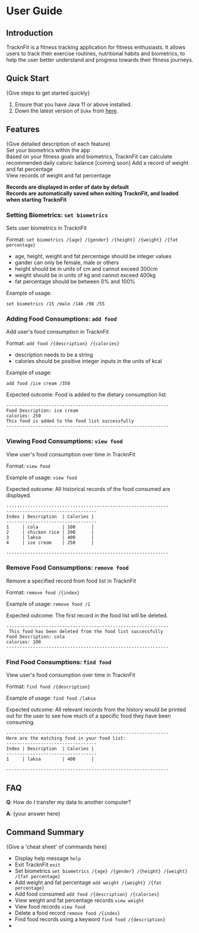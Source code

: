# User Guide

## Introduction

TracknFit is a fitness tracking application for fitness enthusiasts. It allows users to track their 
exercise routines, nutritional habits and biometrics, to help the user better understand and progress
towards their fitness journeys.

## Quick Start

{Give steps to get started quickly}

1. Ensure that you have Java 11 or above installed.
2. Down the latest version of `Duke` from [here](https://github.com/AY2223S1-CS2113-W12-3/tp).

## Features 

{Give detailed description of each feature}  
Set your biometrics within the app  
Based on your fitness goals and biometrics, TracknFit can calculate recommended daily caloric balance [coming soon]
Add a record of weight and fat percentage  
View records of weight and fat percentage  

**Records are displayed in order of date by default**  
**Records are automatically saved when exiting TracknFit, and loaded when starting TracknFit**  

### Setting Biometrics: `set biometrics`
Sets user biometrics in TracknFit

Format: `set biometrics /{age} /{gender} /{height} /{weight} /{fat percentage}`

* age, height, weight and fat percentage should be integer values
* gander can only be female, male or others
* height should be in units of cm and cannot exceed 300cm
* weight should be in units of kg and cannot exceed 400kg
* fat percentage should be between 0% and 100%

Example of usage:

`set biometrics /15 /male /146 /98 /55`

### Adding Food Consumptions: `add food`
Add user's food consumption in TracknFit

Format: `add food /{description} /{calories}`

* description needs to be a string
* calories should be positive integer inputs in the units of kcal

Example of usage:

`add food /ice cream /350`

Expected outcome:
Food is added to the dietary consumption list.

```
-------------------------------------------------------------
Food Description: ice cream
calories: 250
This food is added to the food list successfully
-------------------------------------------------------------
```


### Viewing Food Consumptions: `view food`
View user's food consumption over time in TracknFit

Format: `view food`

Example of usage:
`view food`

Expected outcome:
All historical records of the food consumed are displayed.
```
-------------------------------------------------------------
----------------------------------
Index | Description  | Calories | 
----------------------------------
1     | cola         | 100      | 
2     | chicken rice | 200      | 
3     | laksa        | 400      | 
4     | ice cream    | 250      | 

-------------------------------------------------------------
```

### Remove Food Consumptions: `remove food`
Remove a specified record from food list in TracknFit

Format: `remove food /{index}`

Example of usage:
`remove food /1`

Expected outcome:
The first record in the food list will be deleted.
```
-------------------------------------------------------------
 This food has been deleted from the food list successfully
Food Description: cola
calories: 100
-------------------------------------------------------------
```

### Find Food Consumptions: `find food`
View user's food consumption over time in TracknFit

Format: `find food /{description}`

Example of usage:
`find food /laksa`

Expected outcome:
All relevant records from the history would be printed out for the user to see how much of a specific food they 
have been consuming.
```
-------------------------------------------------------------
Here are the matching food in your food list:
----------------------------------
Index | Description  | Calories | 
----------------------------------
1     | laksa        | 400      | 

-------------------------------------------------------------
```


## FAQ

**Q**: How do I transfer my data to another computer? 

**A**: {your answer here}

## Command Summary

{Give a 'cheat sheet' of commands here}

* Display help message `help`
* Exit TracknFit `exit`
* Set biometrics `set biometrics /{age} /{gender} /{height} /{weight} /{fat percentage}`
* Add weight and fat percentage `add weight /{weight} /{fat percentage}`
* Add food consumed `add food /{description} /{calories}`
* View weight and fat percentage records `view weight`
* View food records `view food`
* Delete a food record `remove food /{index}`
* Find food records using a keyword `find food /{description}`
* 
